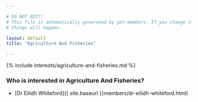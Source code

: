 ```yaml
---

# DO NOT EDIT!
# This file is automatically generated by get-members. If you change it, bad
# things will happen.

layout: default
title: "Agriculture And Fisheries"

---
```


{% include interests/agriculture-and-fisheries.md %}

### Who is interested in Agriculture And Fisheries?


* [Dr Eilidh Whiteford]({ site.baseurl }}members/dr-eilidh-whiteford.html)
